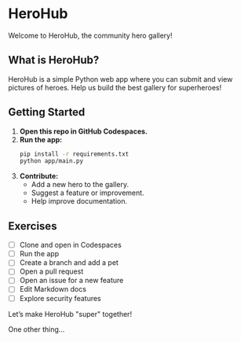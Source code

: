 # HeroHub 

Welcome to HeroHub, the community hero gallery!

## What is HeroHub?
HeroHub is a simple Python web app where you can submit and view pictures of heroes. Help us build the best gallery for superheroes!

## Getting Started

1. **Open this repo in GitHub Codespaces.**
2. **Run the app:**
   ```bash
   pip install -r requirements.txt
   python app/main.py
   ```
3. **Contribute:**
   - Add a new hero to the gallery.
   - Suggest a feature or improvement.
   - Help improve documentation.

## Exercises

- [ ] Clone and open in Codespaces
- [ ] Run the app
- [ ] Create a branch and add a pet
- [ ] Open a pull request
- [ ] Open an issue for a new feature
- [ ] Edit Markdown docs
- [ ] Explore security features

Let’s make HeroHub "super" together!

One other thing...
